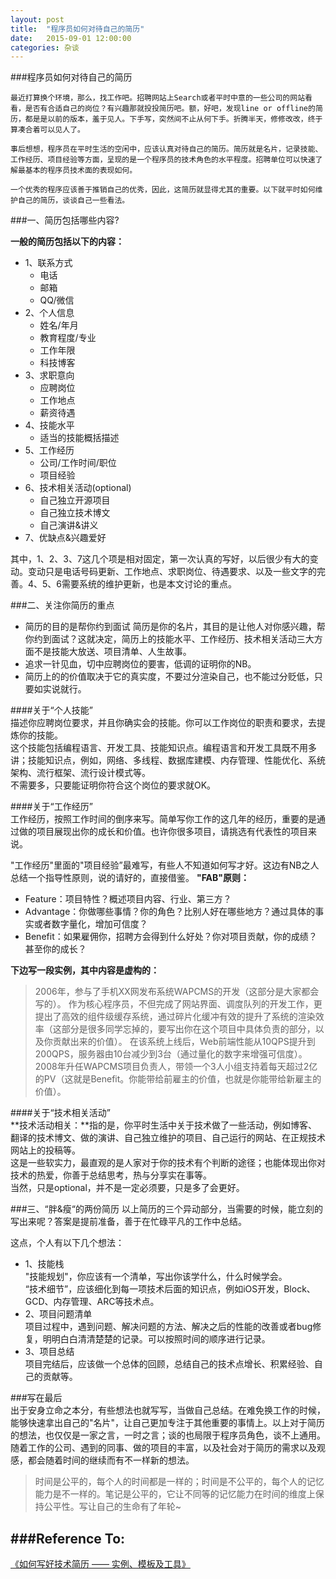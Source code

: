 ```yaml
---
layout: post
title:  "程序员如何对待自己的简历"
date:   2015-09-01 12:00:00
categories: 杂谈
---
```

###程序员如何对待自己的简历
>
	最近打算换个环境，那么，找工作吧。招聘网站上Search或者平时中意的一些公司的网站看看，是否有合适自己的岗位？有兴趣那就投投简历吧。额，好吧，发现line or offline的简历，都是是以前的版本，羞于见人。下手写，突然间不止从何下手。折腾半天，修修改改，终于算凑合着可以见人了。  
>	
	事后想想，程序员在平时生活的空闲中，应该认真对待自己的简历。简历就是名片，记录技能、工作经历、项目经验等方面，呈现的是一个程序员的技术角色的水平程度。招聘单位可以快速了解最基本的程序员技术面的表现如何。
>
	一个优秀的程序应该善于推销自己的优秀，因此，这简历就显得尤其的重要。以下就平时如何维护自己的简历，谈谈自己一些看法。

###一、简历包括哪些内容?   

**一般的简历包括以下的内容：**

*	1、联系方式
	*	电话
	*	邮箱
	*	QQ/微信
*	2、个人信息
	*	姓名/年月
	*	教育程度/专业
	*	工作年限
	*	科技博客
*	3、求职意向
	*	应聘岗位
	*	工作地点
	*	薪资待遇
*	4、技能水平
	*	适当的技能概括描述
*	5、工作经历
	*	公司/工作时间/职位
	*	项目经验
*	6、技术相关活动(optional)
	*	自己独立开源项目
	*	自己独立技术博文
	*	自己演讲&讲义
*	7、优缺点&兴趣爱好  
	
其中，1、2、3、7这几个项是相对固定，第一次认真的写好，以后很少有大的变动。变动只是电话号码更新、工作地点、求职岗位、待遇要求、以及一些文字的完善。4、5、6需要系统的维护更新，也是本文讨论的重点。  

###二、关注你简历的重点
*	简历的目的是帮你约到面试 
	简历是你的名片，其目的是让他人对你感兴趣，帮你约到面试？这就决定，简历上的技能水平、工作经历、技术相关活动三大方面不是技能大放送、项目清单、人生故事。  
*	追求一针见血，切中应聘岗位的要害，低调的证明你的NB。  
*	简历上的的价值取决于它的真实度，不要过分渲染自己，也不能过分贬低，只要如实说就行。

####关于“个人技能”  
描述你应聘岗位要求，并且你确实会的技能。你可以工作岗位的职责和要求，去提炼你的技能。  
这个技能包括编程语言、开发工具、技能知识点。编程语言和开发工具既不用多讲；技能知识点，例如，网络、多线程、数据库建模、内存管理、性能优化、系统架构、流行框架、流行设计模式等。   
不需要多，只要能证明你符合这个岗位的要求就OK。

####关于“工作经历”  
工作经历，按照工作时间的倒序来写。简单写你工作的这几年的经历，重要的是通过做的项目展现出你的成长和价值。也许你很多项目，请挑选有代表性的项目来说。  

"工作经历"里面的"项目经验”最难写，有些人不知道如何写才好。这边有NB之人总结一个指导性原则，说的请好的，直接借鉴。
**"FAB"原则：**

*	Feature：项目特性？概述项目内容、行业、第三方？
*	Advantage：你做哪些事情？你的角色？比别人好在哪些地方？通过具体的事实或者数字量化，增加可信度？
*	Benefit：如果雇佣你，招聘方会得到什么好处？你对项目贡献，你的成绩？甚至你的成长？  


**下边写一段实例，其中内容是虚构的：**  
>	2006年，参与了手机XX网发布系统WAPCMS的开发（这部分是大家都会写的）。
>	作为核心程序员，不但完成了网站界面、调度队列的开发工作，更提出了高效的组件级缓存系统，通过碎片化缓冲有效的提升了系统的渲染效率（这部分是很多同学忘掉的，要写出你在这个项目中具体负责的部分，以及你贡献出来的价值）。
>	在该系统上线后，Web前端性能从10QPS提升到200QPS，服务器由10台减少到3台（通过量化的数字来增强可信度）。
>	2008年升任WAPCMS项目负责人，带领一个3人小组支持着每天超过2亿的PV（这就是Benefit。你能带给前雇主的价值，也就是你能带给新雇主的价值）。  
	
####关于“技术相关活动”  
**技术活动相关：**指的是，你平时生活中关于技术做了一些活动，例如博客、翻译的技术博文、做的演讲、自己独立维护的项目、自己运行的网站、在正规技术网站上的投稿等。   
这是一些软实力，最直观的是人家对于你的技术有个判断的途径；也能体现出你对技术的热爱，你善于总结思考，热与分享实在事等。  
当然，只是optional，并不是一定必须要，只是多了会更好。

###三、“胖&瘦“的两份简历
以上简历的三个异动部分，当需要的时候，能立刻的写出来呢？答案是提前准备，善于在忙碌平凡的工作中总结。  

这点，个人有以下几个想法：  

*	1、技能栈  
	"技能规划"，你应该有一个清单，写出你该学什么，什么时候学会。  
	“技术细节”，应该细化到每一项技术后面的知识点，例如iOS开发，Block、GCD、内存管理、ARC等技术点。
*	2、项目问题清单  
	项目过程中，遇到问题、解决问题的方法、解决之后的性能的改善或者bug修复，明明白白清清楚楚的记录。可以按照时间的顺序进行记录。  
*	3、项目总结  
	项目完结后，应该做一个总体的回顾，总结自己的技术点增长、积累经验、自己的贡献等。


###写在最后   
出于安身立命之本分，有些想法也就写写，当做自己总结。在难免换工作的时候，能够快速拿出自己的"名片"，让自己更加专注于其他重要的事情上。以上对于简历的想法，也仅仅是一家之言，一时之言；谈的也局限于程序员角色，谈不上通用。随着工作的公司、遇到的同事、做的项目的丰富，以及社会对于简历的需求以及观感，都会随着时间的继续而有不一样新的想法。  


>时间是公平的，每个人的时间都是一样的；时间是不公平的，每个人的记忆能力是不一样的。笔记是公平的，它让不同等的记忆能力在时间的维度上保持公平性。写让自己的生命有了年轮~


###Reference To:   
--- 
[《如何写好技术简历 —— 实例、模板及工具》](http://get.jobdeer.com/744.get)